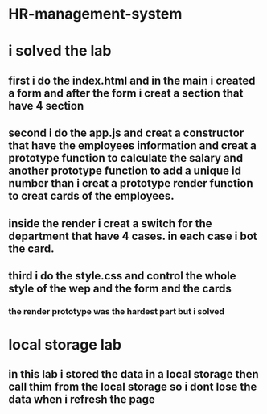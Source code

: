 # HR-management-system

<h1> i solved the lab
<h2>first i do the index.html and in the main i created a form and after the form i creat a section that have 4 section 
<h2>second i do the app.js and creat a constructor that have the employees information and creat a prototype function to calculate the salary and another prototype function to add a unique id number than i creat a prototype render function to creat cards of the employees. 
<h2>inside the render i creat a switch for the department that have 4 cases. in each case i bot the card.
<h2>third i do the style.css and control the whole style of the wep and the form and the cards 
<h3>the render prototype was the hardest part but i solved 
<h1> local storage lab
<h2> in this lab i stored the data in a local storage then call thim from the local storage so i dont lose the data when i refresh the page 